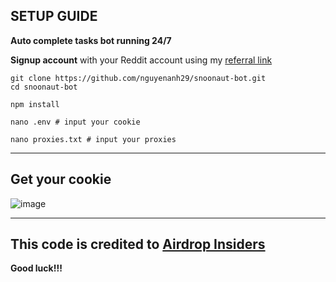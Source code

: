 ## SETUP GUIDE
**Auto complete tasks bot running 24/7**

**Signup account** with your Reddit account using my [referral link](https://earn.snoonaut.xyz?ref=SNOOTMDMFDV)

```
git clone https://github.com/nguyenanh29/snoonaut-bot.git
cd snoonaut-bot
```
```
npm install
```
```
nano .env # input your cookie
```
```
nano proxies.txt # input your proxies
```
---
**Get your cookie**
---

![image](https://github.com/user-attachments/assets/33fcf39d-ac17-4491-8467-a44454fb75cc)

---

## This code is credited to [Airdrop Insiders](https://github.com/vikitoshi)

**Good luck!!!**
